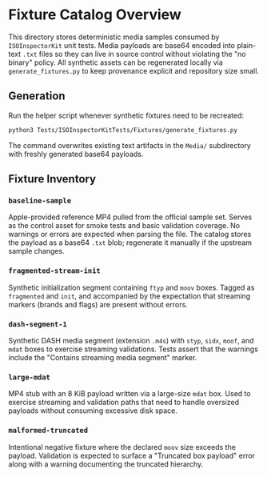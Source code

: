 # Fixture Catalog Overview

This directory stores deterministic media samples consumed by `ISOInspectorKit`
unit tests. Media payloads are base64 encoded into plain-text `.txt` files so
they can live in source control without violating the "no binary" policy. All
synthetic assets can be regenerated locally via `generate_fixtures.py` to keep
provenance explicit and repository size small.

## Generation

Run the helper script whenever synthetic fixtures need to be recreated:

```bash
python3 Tests/ISOInspectorKitTests/Fixtures/generate_fixtures.py
```

The command overwrites existing text artifacts in the `Media/` subdirectory
with freshly generated base64 payloads.

## Fixture Inventory

### `baseline-sample`

Apple-provided reference MP4 pulled from the official sample set. Serves as the
control asset for smoke tests and basic validation coverage. No warnings or
errors are expected when parsing the file. The catalog stores the payload as a
base64 `.txt` blob; regenerate it manually if the upstream sample changes.

### `fragmented-stream-init`

Synthetic initialization segment containing `ftyp` and `moov` boxes. Tagged as
`fragmented` and `init`, and accompanied by the expectation that streaming
markers (brands and flags) are present without errors.

### `dash-segment-1`

Synthetic DASH media segment (extension `.m4s`) with `styp`, `sidx`, `moof`, and
`mdat` boxes to exercise streaming validations. Tests assert that the warnings
include the "Contains streaming media segment" marker.

### `large-mdat`

MP4 stub with an 8 KiB payload written via a large-size `mdat` box. Used to
exercise streaming and validation paths that need to handle oversized payloads
without consuming excessive disk space.

### `malformed-truncated`

Intentional negative fixture where the declared `moov` size exceeds the payload.
Validation is expected to surface a "Truncated box payload" error along with a
warning documenting the truncated hierarchy.
